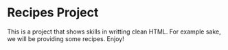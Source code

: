 # Recipes Project

This is a project that shows skills
in writting clean HTML. For example
sake, we will be providing some 
recipes. Enjoy!